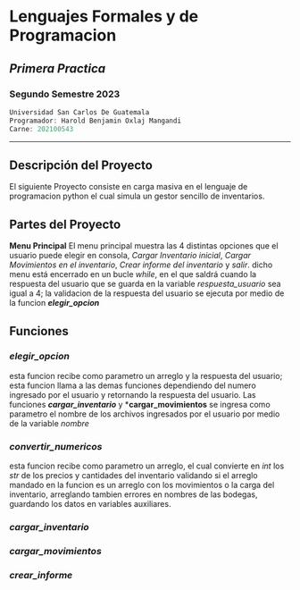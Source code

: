 # **Lenguajes Formales y de Programacion**
## *Primera Practica*
### **Segundo Semestre 2023**

```js
Universidad San Carlos De Guatemala
Programador: Harold Benjamin Oxlaj Mangandi
Carne: 202100543
```
---
## Descripción del Proyecto
El siguiente Proyecto consiste en carga masiva en el lenguaje de programacion 
python el cual simula un gestor sencillo de inventarios.
## Partes del Proyecto
**Menu Principal**
El menu principal muestra las 4 distintas opciones que el usuario puede elegir en consola, *Cargar Inventario inicial*, *Cargar Movimientos en el inventario*, *Crear informe del inventario* y *salir*. dicho menu está encerrado en un bucle *while*, en el que saldrá cuando la respuesta del usuario que se guarda en la variable *respuesta_usuario* sea igual a 4; la validacion de la respuesta del usuario se ejecuta por medio de la funcion ***elegir_opcion***
## **Funciones**
### *elegir_opcion*
esta funcion recibe como parametro un arreglo y la respuesta del usuario; esta funcion llama a las demas funciones dependiendo del numero ingresado por el usuario y retornando la respuesta del usuario.
Las funciones ***cargar_inventario*** y ***cargar_movimientos** se ingresa como parametro el nombre de los archivos ingresados por el usuario por medio de la variable *nombre*
### *convertir_numericos*
esta funcion recibe como parametro un arreglo, el cual convierte en *int* los *str* de los precios y cantidades del inventario validando si el arreglo mandado en la funcion es un arreglo con los movimientos o la carga del inventario, arreglando tambien errores en nombres de las bodegas, guardando los datos en variables auxiliares.
### *cargar_inventario*
### *cargar_movimientos*
### *crear_informe*
